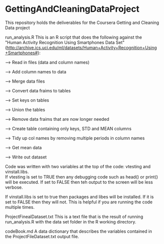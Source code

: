 # GettingAndCleaningDataProject
This repository holds the deliverables for the Coursera Getting and Cleaning Data project 

run_analysis.R
This is an R script that does the following against the "Human Activity Recognition Using Smartphones Data Set" (http://archive.ics.uci.edu/ml/datasets/Human+Activity+Recognition+Using+Smartphones#):

--> Read in files (data and column names)

--> Add column names to data 

--> Merge data files  

--> Convert data fraims to tables

--> Set keys on tables 

--> Union the tables 

--> Remove data fraims that are now longer needed 

--> Create table containing only keys, STD and MEAN columns 

--> Tidy up col names by removing multiple periods in column names 

--> Get mean data 

--> Write out dataset

Code was written with two variables at the top of the code: vtesting and vinstall.libs.  
If vtesting is set to TRUE then any debugging code such as head() or print() will be executed.  If set to FALSE then teh output to the screen will be less verbose.

If vinstall.libs is set to true then packages and libes will be installed.  If it is set to FALSE then they will not.  This is helpful if you are running the code multiple times.

ProjectFinealDataset.txt
This is a text file that is the result of running run_analysis.R with the data set folder in the R working directory.

codeBook.md
A data dictionary that describes the variables contained in the ProjectFileDataset.txt output file.
